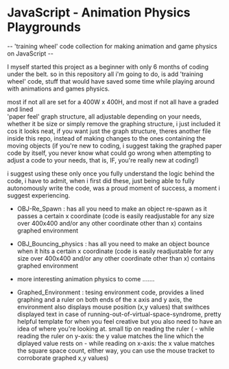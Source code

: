 # JavaScript - Animation Physics Playgrounds

-- 'training wheel' code collection for making animation and game physics on JavaScript --

I myself started this project as a beginner with only 6 months of coding under the belt.
so in this repository all i'm going to do, is add 'training wheel' code, 
stuff that would have saved some time while playing around with animations and games physics.

most if not all are set for a 400W x 400H, and most if not all have a graded and lined  
'paper feel' graph structure, all adjustable depending on your needs, whether it be size or simply
remove the graphing structure, i just included it cos it looks neat, if you 
want just the graph structure, theres another file inside this repo, instead of making changes
to the ones containing the moving objects (if you're new to coding, i suggest taking the graphed
paper code by itself, you never know what could go wrong when attempting to adjust a code to your 
needs, that is, IF, you're really new at coding!)

i suggest using these only once you fully understand the logic behind the code, i have to admit, 
when i first did these, just being able to fully autonomously write the code, 
was a proud moment of success, a moment i suggest experiencing.


- OBJ-Re_Spawn : has all you need to make an object re-spawn as it passes a certain x coordinate 
  (code is easily readjustable for any size over 400x400 and/or any other coordinate other than x)
  contains graphed environment
  
- OBJ_Bouncing_physics : has all you need to make an object bounce when it hits a certain x coordinate
  (code is easily readjustable for any size over 400x400 and/or any other coordinate other than x)
  contains graphed environment
  
- more interesting animation physics to come ....... 

- Graphed_Environment : tesing environment code, provides a lined graphing and a ruler on both 
  ends of the x axis and y axis, the environment also displays mouse position (x,y values) that 
  swithces displayed text in case of running-out-of-virtual-space-syndrome, pretty helpful template
  for when you feel creative but you also need to have an idea of where you're looking at.
  small tip on reading the ruler ( - while reading the ruler on y-axis: the y value matches the 
  line which the diplayed value rests on - while reading on x-axis: the x value matches the square 
  space count, either way, you can use the mouse tracket to corroborate graphed x,y values)
 
